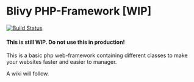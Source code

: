 # Blivy PHP-Framework [WIP]

[![Build Status](https://travis-ci.org/JanFoerste/blivy.svg?branch=master)](https://travis-ci.org/JanFoerste/blivy)

#### This is still WIP. Do not use this in production!

This is a basic php web-framework containing different classes to make your websites faster and easier to manager.

A wiki will follow.
